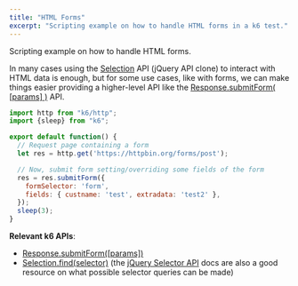 ```yaml
---
title: "HTML Forms"
excerpt: "Scripting example on how to handle HTML forms in a k6 test."
---
```


Scripting example on how to handle HTML forms.

In many cases using the [Selection](/javascript-api/k6-html/selection) API (jQuery API clone) to interact with HTML data is enough, but for some use cases, like with forms, we can make things easier providing a higher-level API like the [Response.submitForm( [params] )](/javascript-api/k6-http/response/response-submitform-params) API.


<div class="code-group" data-props='{ "labels": ["submit-form.js"], "lineNumbers": [true] }'>

```js
import http from "k6/http";
import {sleep} from "k6";

export default function() {
  // Request page containing a form
  let res = http.get('https://httpbin.org/forms/post');

  // Now, submit form setting/overriding some fields of the form
  res = res.submitForm({
    formSelector: 'form',
    fields: { custname: 'test', extradata: 'test2' },
  });
  sleep(3);
}
```

</div>

**Relevant k6 APIs**:
- [Response.submitForm([params])](/javascript-api/k6-http/response/response-submitform-params)
- [Selection.find(selector)](/javascript-api/k6-html/selection/selection-find-selector)
  (the [jQuery Selector API](http://api.jquery.com/category/selectors/) docs are also a good
  resource on what possible selector queries can be made)
